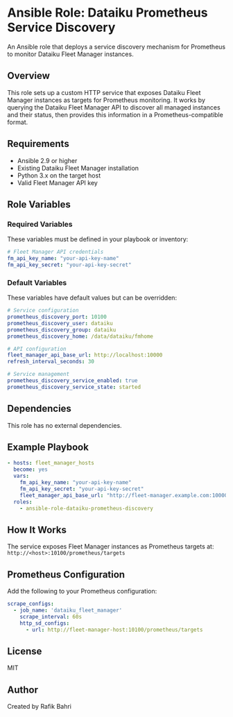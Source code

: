 # Ansible Role: Dataiku Prometheus Service Discovery

An Ansible role that deploys a service discovery mechanism for Prometheus to monitor Dataiku Fleet Manager instances.

## Overview

This role sets up a custom HTTP service that exposes Dataiku Fleet Manager instances as targets for Prometheus monitoring. It works by querying the Dataiku Fleet Manager API to discover all managed instances and their status, then provides this information in a Prometheus-compatible format.

## Requirements

- Ansible 2.9 or higher
- Existing Dataiku Fleet Manager installation
- Python 3.x on the target host
- Valid Fleet Manager API key

## Role Variables

### Required Variables

These variables must be defined in your playbook or inventory:

```yaml
# Fleet Manager API credentials
fm_api_key_name: "your-api-key-name"
fm_api_key_secret: "your-api-key-secret"
```

### Default Variables

These variables have default values but can be overridden:

```yaml
# Service configuration
prometheus_discovery_port: 10100
prometheus_discovery_user: dataiku
prometheus_discovery_group: dataiku
prometheus_discovery_home: /data/dataiku/fmhome

# API configuration
fleet_manager_api_base_url: http://localhost:10000
refresh_interval_seconds: 30

# Service management
prometheus_discovery_service_enabled: true
prometheus_discovery_service_state: started
```

## Dependencies

This role has no external dependencies.

## Example Playbook

```yaml
- hosts: fleet_manager_hosts
  become: yes
  vars:
    fm_api_key_name: "your-api-key-name"
    fm_api_key_secret: "your-api-key-secret"
    fleet_manager_api_base_url: "http://fleet-manager.example.com:10000"
  roles:
    - ansible-role-dataiku-prometheus-discovery
```

## How It Works

The service exposes Fleet Manager instances as Prometheus targets at:
`http://<host>:10100/prometheus/targets`

## Prometheus Configuration

Add the following to your Prometheus configuration:

```yaml
scrape_configs:
  - job_name: 'dataiku_fleet_manager'
    scrape_interval: 60s
    http_sd_configs:
      - url: http://fleet-manager-host:10100/prometheus/targets
```

## License

MIT

## Author

Created by Rafik Bahri
